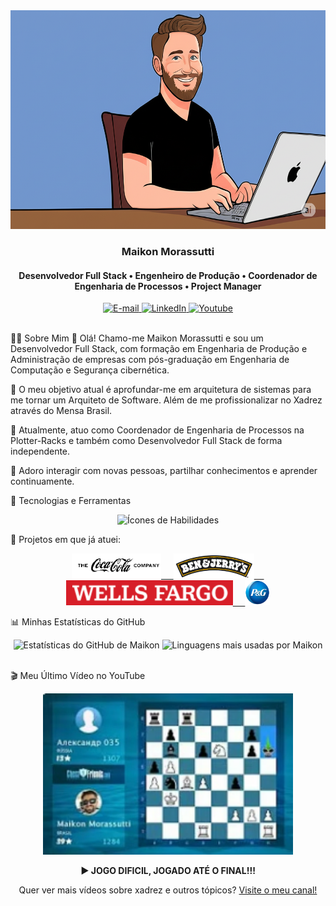 <div align="center">
<img height="350em" src="./.github/assets/banner.png" alt="Banner do Perfil"/>
</div>

<h3 align="center">
Maikon Morassutti
</h3>

<h4 align="center">
Desenvolvedor Full Stack • Engenheiro de Produção • Coordenador de Engenharia de Processos • Project Manager
</h4>

<!-- Secção de contacto -->

<div align="center">
<a href="mailto:maikon.morassutti@gmail.com">
<img src="https://img.shields.io/badge/-Email-0D1117?style=for-the-badge&logo=microsoft-outlook&logoColor=0078D4" alt="E-mail">
</a>
<a href="https://www.linkedin.com/in/maikon-morassutti-42972132/">
<img src="https://img.shields.io/badge/-LinkedIn-0D1117?style=for-the-badge&logo=linkedin&logoColor=0A66C2" alt="LinkedIn">
</a>
<a href="https://www.youtube.com/@maikonmorassutti4847">
<img src="https://img.shields.io/badge/-YouTube-0D1117?style=for-the-badge&logo=youtube&logoColor=FF0000" alt="Youtube">
</a>
</div>

<!-- Barra separadora decorativa -->

<img src="./.github/assets/lineBar.png" width="100%" height="8px"/>

👨‍💻 Sobre Mim
👋 Olá! Chamo-me Maikon Morassutti e sou um Desenvolvedor Full Stack, com formação em Engenharia de Produção e Administração de empresas com pós-graduação em Engenharia de Computação e Segurança cibernética.

🧠 O meu objetivo atual é aprofundar-me em arquitetura de sistemas para me tornar um Arquiteto de Software. Além de me profissionalizar no Xadrez através do Mensa Brasil.

🏢 Atualmente, atuo como Coordenador de Engenharia de Processos na Plotter-Racks e também como Desenvolvedor Full Stack de forma independente.

💬 Adoro interagir com novas pessoas, partilhar conhecimentos e aprender continuamente.

🚀 Tecnologias e Ferramentas
<p align="center">
<img src="https://skillicons.dev/icons?i=html,css,js,ts,react,nextjs,nodejs,python,java,postgres,git,github,vscode,figma&theme=dark" alt="Ícones de Habilidades"/>
</p>

🏢 Projetos em que já atuei:
<!-- Logos com altura padronizada, espaçamento e links corrigidos -->

<p align="center">
<a href="https://www.coca-cola.com/" target="_blank">
<img src="./.github/assets/cocacola.png" height="40" alt="Logo da Coca-Cola">&nbsp;&nbsp;&nbsp;&nbsp;
</a>
<a href="https://www.benjerry.com/" target="_blank">
<img src="./.github/assets/benjrry.png" height="40" alt="Logo da Ben & Jerry's">&nbsp;&nbsp;&nbsp;&nbsp;
</a>
<a href="https://www.wellsfargo.com/" target="_blank">
<img src="./.github/assets/wellsfargo.png" height="40" alt="Logo da Wells Fargo">&nbsp;&nbsp;&nbsp;&nbsp;
</a>
<a href="https://www.pg.com/" target="_blank">
<img src="./.github/assets/peg.png" height="40" alt="Logo da P&G">
</a>
</p>

📊 Minhas Estatísticas do GitHub
<div align="center">
<img width="49%" height="195px" src="https://github-readme-stats.vercel.app/api?username=MaikonMorassutti&show_icons=true&count_private=true&title_color=80F7D4&icon_color=9d00ff&text_color=c9d1d9&bg_color=0d1117&border_color=0d1117" alt="Estatísticas do GitHub de Maikon" />
<img width="41%" height="195px" src="https://github-readme-stats.vercel.app/api/top-langs/?username=MaikonMorassutti&layout=compact&title_color=80F7D4&text_color=fff&bg_color=0d1117&border_color=0d1117" alt="Linguagens mais usadas por Maikon" />
</div>

<!-- Barra separadora decorativa -->

<img src="./.github/assets/lineBar.png" width="100%" height="8px"/>

🎬 Meu Último Vídeo no YouTube
<div align="center">
<a href="https://www.youtube.com/watch?v=rMRB_3IFVDI" target="_blank">
<img src="./.github/assets/thumbyt.png" width="400" alt="Thumbnail do último vídeo" />
</a>
<p>
<strong>▶️ JOGO DIFICIL, JOGADO ATÉ O FINAL!!!</strong>
</p>
<p>
Quer ver mais vídeos sobre xadrez e outros tópicos? <a href="https://www.youtube.com/@maikonmorassutti4847" target="_blank">Visite o meu canal!</a>
</p>
</div>
